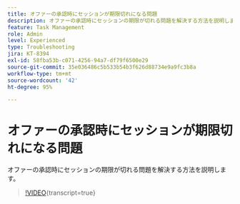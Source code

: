 ```yaml
---
title: オファーの承認時にセッションが期限切れになる問題
description: オファーの承認時にセッションの期限が切れる問題を解決する方法を説明します。
feature: Task Management
role: Admin
level: Experienced
type: Troubleshooting
jira: KT-8394
exl-id: 58fba53b-c071-4256-94a7-df79f6500e29
source-git-commit: 35e036486c5b533b54b3f626d88734e9a9fc3b8a
workflow-type: tm+mt
source-wordcount: '42'
ht-degree: 95%

---
```


# オファーの承認時にセッションが期限切れになる問題

オファーの承認時にセッションの期限が切れる問題を解決する方法を説明します。

>[!VIDEO](https://video.tv.adobe.com/v/335898?quality=12&learn=on){transcript=true}
